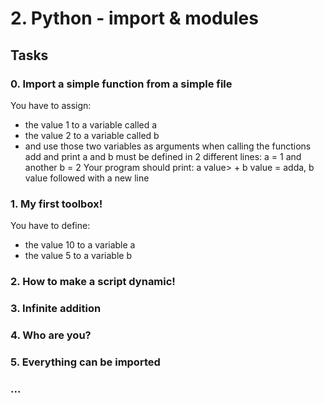 # 2. Python - import & modules

## Tasks
### 0. Import a simple function from a simple file
You have to assign:
- the value 1 to a variable called a
- the value 2 to a variable called b
- and use those two variables as arguments when calling the functions add and print
a and b must be defined in 2 different lines: a = 1 and another b = 2
Your program should print: a value> + b value = adda, b value followed with a new line
### 1. My first toolbox!
You have to define:
- the value 10 to a variable a
- the value 5 to a variable b
### 2. How to make a script dynamic!
### 3. Infinite addition
### 4. Who are you?
### 5. Everything can be imported



### ...
